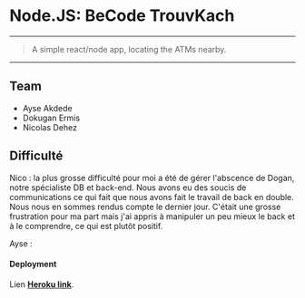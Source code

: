 # Node.JS: BeCode TrouvKach
***
> A simple react/node app, locating the ATMs nearby.

* * *


## Team

- Ayse Akdede
- Dokugan Ermis
- Nicolas Dehez


## Difficulté 

Nico : la plus grosse difficulté pour moi a été de gérer l'abscence de Dogan, notre spécialiste DB et back-end. Nous avons eu des soucis de communications ce qui fait que nous avons fait le travail de back en double. Nous nous en sommes rendus compte le dernier jour. C'était une grosse frustration pour ma part mais j'ai appris à manipuler un peu mieux le back et à le comprendre, ce qui est plutôt positif. 

Ayse : 

#### Deployment

Lien [**Heroku link**](https://gentle-earth-09155.herokuapp.com/).  
